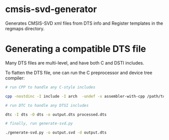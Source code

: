 # cmsis-svd-generator
Generates CMSIS-SVD xml files from DTS info and Register templates in the regmaps directory.

# Generating a compatible DTS file

Many DTS files are multi-level, and have both C and DSTI includes.

To flatten the DTS file, one can run the C preprocessor and device tree compiler:

```bash
# run CPP to handle any C-style includes

cpp -nostdinc -I include -I arch  -undef -x assembler-with-cpp /path/to/input.dts > processed.dts

# run DTC to handle any DTSI includes

dtc -I dts -O dts -o output.dts processed.dts

# finally, run generate-svd.py

./generate-svd.py -o output.svd -d output.dts
```
